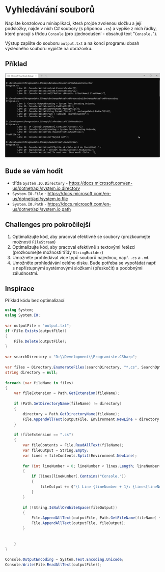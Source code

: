 ﻿# Vyhledávání souborů

Napište konzolovou miniaplikaci, která projde zvolenou složku a její podsložky, najde v nich C# soubory (s příponou `.cs`) a vypíše z nich řádky, které pracují s třídou `Console` (pro zjednodušení - obsahují text "`Console.`").

Výstup zapište do souboru `output.txt` a na konci programu obsah výsledného souboru vypište na obrazovku.

## Příklad
![File Read Write Result](FileReadWriteResult.png)

## Bude se vám hodit
* třída `System.IO.Directory` - https://docs.microsoft.com/en-us/dotnet/api/system.io.directory
* `System.IO.File` - https://docs.microsoft.com/en-us/dotnet/api/system.io.file
* `System.IO.Path` - https://docs.microsoft.com/en-us/dotnet/api/system.io.path

## Challenges pro pokročilejší
1. Optimalizujte kód, aby pracoval efektivně se soubory (prozkoumejte možnosti `FileStream`)
1. Optimalizujte kód, aby pracoval efektivně s textovými řetězci (prozkoumejte možnosti třídy `StringBuilder`)
1. Umožněte prohledávat více typů souborů najednou, např. `.cs` a `.md`.
1. Umožněte prohledávání celého disku. Bude potřeba se vypořádat např. s nepřístupnými systémovými složkami (přeskočit) a podobnými záludnostmi.

## Inspirace
Příklad kódu bez optimalizací
```csharp
using System;
using System.IO;

var outputFile = "output.txt";
if (File.Exists(outputFile))
{
	File.Delete(outputFile);
}

var searchDirectory = "D:\\Development\\Programiste.CSharp";

var files = Directory.EnumerateFiles(searchDirectory, "*.cs", SearchOption.AllDirectories);
string directory = null;

foreach (var fileName in files)
{
	var fileExtension = Path.GetExtension(fileName);

	if (Path.GetDirectoryName(fileName) != directory)
	{
		directory = Path.GetDirectoryName(fileName);
		File.AppendAllText(outputFile, Environment.NewLine + directory + Environment.NewLine);
	}

	if (fileExtension == ".cs")
	{
		var fileContents = File.ReadAllText(fileName);
		var fileOutput = String.Empty;
		var lines = fileContents.Split(Environment.NewLine);

		for (int lineNumber = 0; lineNumber < lines.Length; lineNumber++)
		{
			if (lines[lineNumber].Contains("Console."))
			{
				fileOutput += $"\t Line {lineNumber + 1}: {lines[lineNumber].Trim()}" + Environment.NewLine;
			}
		}

		if (!String.IsNullOrWhiteSpace(fileOutput))
		{
			File.AppendAllText(outputFile, Path.GetFileName(fileName) + Environment.NewLine);
			File.AppendAllText(outputFile, fileOutput);
		}


	}
}

Console.OutputEncoding = System.Text.Encoding.Unicode;
Console.Write(File.ReadAllText(outputFile));
```

